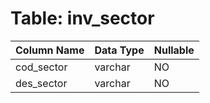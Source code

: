 # Table: inv_sector

| Column Name | Data Type | Nullable |
|-------------|-----------|----------|
| cod_sector | varchar | NO |
| des_sector | varchar | NO |
